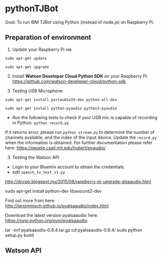# pythonTJBot

Goal: To run IBM TJBot using Python (instead of node.js) on Raspberry Pi.

## Preparation of environment

1) Update your Raspberry Pi via 

```sudo apt-get update```

```sudo apt-get upgrade```


2) Install **Watson Developer Cloud Python SDK** on your Raspberry Pi: https://github.com/watson-developer-cloud/python-sdk

3) Testing USB Microphone 

```sudo apt-get install portaudio19-dev python-all-dev```

```sudo apt-get install python-pyaudio python3-pyaudio```


- Run the following tests to check if your USB mic is capable of recording in Python. 
```python record.py```


If it returns error, please run ```python stream.py``` to determine the number of channels available, and the index of the input device. Update the ```record.py``` when the information is obtained. For further documentation please refer here: https://people.csail.mit.edu/hubert/pyaudio/


3) Testing the Watson API

- Login to your Bluemix account to obtain the credentials. 
- edit ```speech_to_text_v1.py```  


http://dccpp.blogspot.my/2015/08/raspberry-pi-upgrade-alsaaudio.html

sudo apt-get install python-dev libasound2-dev

Find out more from here: http://larsimmisch.github.io/pyalsaaudio/index.html

Download the latest version pyalsaaudio here: https://pypi.python.org/pypi/pyalsaaudio

tar -xvf pyalsaaudio-0.8.4.tar.gz
cd pyalsaaudio-0.8.4/
sudo python setup.py build


## Watson API
